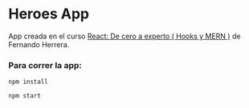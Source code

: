 # Heroes App

App creada en el curso [React: De cero a experto ( Hooks y MERN )](https://www.udemy.com/course/react-cero-experto/) de Fernando Herrera.

### Para correr la app:

```
npm install
```

```
npm start
```
